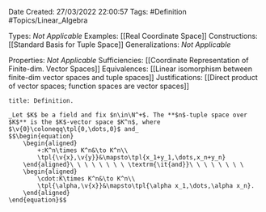 <div class="topSpace"></div>

Date Created: 27/03/2022 22:00:57
Tags: #Definition #Topics/Linear_Algebra

Types: _Not Applicable_
Examples: [[Real Coordinate Space]]
Constructions: [[Standard Basis for Tuple Space]]
Generalizations: _Not Applicable_

Properties: _Not Applicable_
Sufficiencies: [[Coordinate Representation of Finite-dim. Vector Spaces]]
Equivalences: [[Linear isomorphism between finite-dim vector spaces and tuple spaces]]
Justifications: [[Direct product of vector spaces; function spaces are vector spaces]]

``` ad-Definition
title: Definition.

_Let $K$ be a field and fix $n\in\N^+$. The **$n$-tuple space over $K$** is the $K$-vector space $K^n$, where $\v{0}\coloneqq\tpl{0,\dots,0}$ and_
$$\begin{equation}
    \begin{aligned}
        +:K^n\times K^n&\to K^n\\
        \tpl{\v{x},\v{y}}&\mapsto\tpl{x_1+y_1,\dots,x_n+y_n}
    \end{aligned}\ \ \ \ \ \ \ \ \textrm{\it{and}}\ \ \ \ \ \ \ \ 
    \begin{aligned}
        \cdot:K\times K^n&\to K^n\\
        \tpl{\alpha,\v{x}}&\mapsto\tpl{\alpha x_1,\dots,\alpha x_n}.
    \end{aligned}
\end{equation}$$

```
